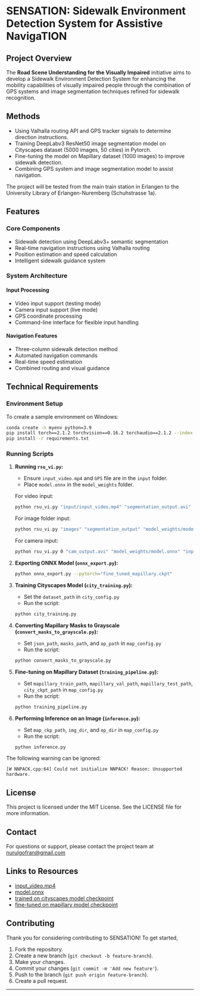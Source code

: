 
# SENSATION: Sidewalk Environment Detection System for Assistive NavigaTION

## Project Overview

The **Road Scene Understanding for the Visually Impaired** initiative aims to develop a Sidewalk Environment Detection System for enhancing the mobility capabilities of visually impaired people through the combination of GPS systems and image segmentation techniques refined for sidewalk recognition.

## Methods

- Using Valhalla routing API and GPS tracker signals to determine direction instructions.
- Training DeepLabv3 ResNet50 image segmentation model on Cityscapes dataset (5000 images, 50 cities) in Pytorch.
- Fine-tuning the model on Mapillary dataset (1000 images) to improve sidewalk detection.
- Combining GPS system and image segmentation model to assist navigation.

The project will be tested from the main train station in Erlangen to the University Library of Erlangen-Nuremberg (Schuhstrasse 1a).

## Features

### Core Components

- Sidewalk detection using DeepLabv3+ semantic segmentation
- Real-time navigation instructions using Valhalla routing
- Position estimation and speed calculation
- Intelligent sidewalk guidance system

### System Architecture

#### Input Processing

- Video input support (testing mode)
- Camera input support (live mode)
- GPS coordinate processing
- Command-line interface for flexible input handling

#### Navigation Features

- Three-column sidewalk detection method
- Automated navigation commands
- Real-time speed estimation
- Combined routing and visual guidance

## Technical Requirements

### Environment Setup

To create a sample environment on Windows:

```bash
conda create -n myenv python=3.9
pip install torch==2.1.2 torchvision==0.16.2 torchaudio==2.1.2 --index-url https://download.pytorch.org/whl/cu121
pip install -r requirements.txt
```

### Running Scripts

1. **Running `rsu_vi.py`:**
   - Ensure `input_video.mp4` and `GPS` file are in the `input` folder.
   - Place `model.onnx` in the `model_weights` folder.

   For video input:
   ```bash
   python rsu_vi.py "input/input_video.mp4" "segmentation_output.avi" "model_weights/model.onnx" "input/new.gpx" --headless
   ```

   For image folder input:
   ```bash
   python rsu_vi.py "images" "segmentation_output" "model_weights/model.onnx" "input/new.gpx"
   ```

   For camera input:
   ```bash
   python rsu_vi.py 0 "cam_output.avi" "model_weights/model.onnx" "input/new.gpx"
   ```

2. **Exporting ONNX Model (`onnx_export.py`):**
   ```bash
   python onnx_export.py --pytorch="fine_tuned_mapillary.ckpt"
   ```

3. **Training Cityscapes Model (`city_training.py`):**
   - Set the `dataset_path` in `city_config.py`
   - Run the script:
   ```bash
   python city_training.py
   ```

4. **Converting Mapillary Masks to Grayscale (`convert_masks_to_grayscale.py`):**
   - Set `json_path`, `masks_path`, and `op_path` in `map_config.py`
   - Run the script:
   ```bash
   python convert_masks_to_grayscale.py
   ```

5. **Fine-tuning on Mapillary Dataset (`training_pipeline.py`):**
   - Set `mapillary_train_path`, `mapillary_val_path`, `mapillary_test_path`, `city_ckpt_path` in `map_config.py`
   - Run the script:
   ```bash
   python training_pipeline.py
   ```

6. **Performing Inference on an Image (`inference.py`):**
   - Set `map_ckp_path`, `img_dir`, and `op_dir` in `map_config.py`
   - Run the script:
   ```bash
   python inference.py
   ```

The following warning can be ignored:
```
[W NNPACK.cpp:64] Could not initialize NNPACK! Reason: Unsupported hardware.
```

## License

This project is licensed under the MIT License. See the LICENSE file for more information.

## Contact

For questions or support, please contact the project team at nurulgofran@gmail.com

## Links to Resources

- [input_video.mp4](https://faubox.rrze.uni-erlangen.de/getlink/fi4SkMw7qgsHNDEmYtSQR5/input_video.mp4)
- [model.onnx](https://faubox.rrze.uni-erlangen.de/getlink/fiQHYEVH7FSYSk9pfskf8o/model.onnx)
- [trained on cityscapes model checkpoint](https://faubox.rrze.uni-erlangen.de/getlink/fiQxx8EmbRenukfSUVyJpY/trained_on_cityscapes.ckpt)
- [fine-tuned on mapillary model checkpoint](https://faubox.rrze.uni-erlangen.de/getlink/fiVwCRYbMxHR2ZnoxcNnXb/fine_tuned_mapillary.ckpt)

## Contributing

Thank you for considering contributing to SENSATION! To get started,

1. Fork the repository.
2. Create a new branch (`git checkout -b feature-branch`).
3. Make your changes.
4. Commit your changes (`git commit -m 'Add new feature'`).
5. Push to the branch (`git push origin feature-branch`).
6. Create a pull request.

---

